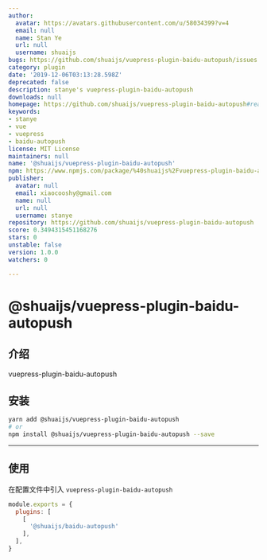 ```yaml
---
author:
  avatar: https://avatars.githubusercontent.com/u/58034399?v=4
  email: null
  name: Stan Ye
  url: null
  username: shuaijs
bugs: https://github.com/shuaijs/vuepress-plugin-baidu-autopush/issues
category: plugin
date: '2019-12-06T03:13:28.598Z'
deprecated: false
description: stanye's vuepress-plugin-baidu-autopush
downloads: null
homepage: https://github.com/shuaijs/vuepress-plugin-baidu-autopush#readme
keywords:
- stanye
- vue
- vuepress
- baidu-autopush
license: MIT License
maintainers: null
name: '@shuaijs/vuepress-plugin-baidu-autopush'
npm: https://www.npmjs.com/package/%40shuaijs%2Fvuepress-plugin-baidu-autopush
publisher:
  avatar: null
  email: xiaocooshy@gmail.com
  name: null
  url: null
  username: stanye
repository: https://github.com/shuaijs/vuepress-plugin-baidu-autopush
score: 0.3494315451168276
stars: 0
unstable: false
version: 1.0.0
watchers: 0

---
```


# @shuaijs/vuepress-plugin-baidu-autopush

## 介绍

vuepress-plugin-baidu-autopush

## 安装

```bash
yarn add @shuaijs/vuepress-plugin-baidu-autopush
# or
npm install @shuaijs/vuepress-plugin-baidu-autopush --save
```

------------

## 使用

在配置文件中引入 `vuepress-plugin-baidu-autopush`

```javascript
module.exports = {
  plugins: [
    [
      '@shuaijs/baidu-autopush'
    ],
  ],
}
```
